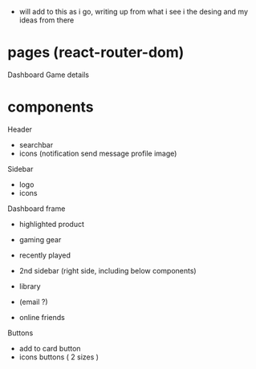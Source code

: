 - will add to this as i go, writing up from what i see i the desing and my ideas from there

# pages (react-router-dom)
Dashboard
Game details

# components
Header
- searchbar
- icons (notification send message profile image)

Sidebar
- logo
- icons

Dashboard frame 
- highlighted product
- gaming gear
- recently played

- 2nd sidebar (right side, including  below components)
- library
- (email ?)
- online friends 

Buttons
- add to card button
- icons buttons ( 2 sizes )


